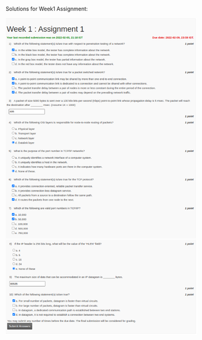 Solutions for Week1 Assignment:
<br></br>
![](https://github.com/greyhatguy007/Ethical-Hacking-NPTEL/blob/main/Week1-Assignment1/screenshot1.png)
![](https://github.com/greyhatguy007/Ethical-Hacking-NPTEL/blob/main/Week1-Assignment1/screenshot2.png)

